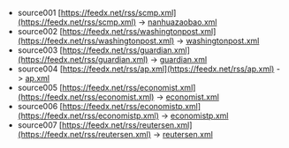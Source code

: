  - source001 [https://feedx.net/rss/scmp.xml](https://feedx.net/rss/scmp.xml) -> [nanhuazaobao.xml](rss/nanhuazaobao.xml)
 - source002 [https://feedx.net/rss/washingtonpost.xml](https://feedx.net/rss/washingtonpost.xml) -> [washingtonpost.xml](rss/washingtonpost.xml)
 - source003 [https://feedx.net/rss/guardian.xml](https://feedx.net/rss/guardian.xml) -> [guardian.xml](rss/guardian.xml)
 - source004 [https://feedx.net/rss/ap.xml](https://feedx.net/rss/ap.xml) -> [ap.xml](rss/ap.xml)
 - source005 [https://feedx.net/rss/economist.xml](https://feedx.net/rss/economist.xml) -> [economist.xml](rss/economist.xml)
 - source006 [https://feedx.net/rss/economistp.xml](https://feedx.net/rss/economistp.xml) -> [economistp.xml](rss/economistp.xml)
 - source007 [https://feedx.net/rss/reutersen.xml](https://feedx.net/rss/reutersen.xml) -> [reutersen.xml](rss/reutersen.xml)
